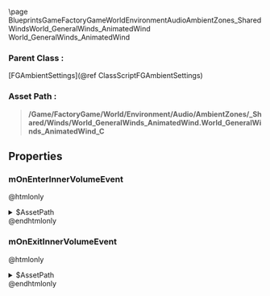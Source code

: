 \page BlueprintsGameFactoryGameWorldEnvironmentAudioAmbientZones_SharedWindsWorld_GeneralWinds_AnimatedWind World_GeneralWinds_AnimatedWind
### Parent Class :
[FGAmbientSettings](@ref ClassScriptFGAmbientSettings)
### Asset Path :
<b><blockquote>/Game/FactoryGame/World/Environment/Audio/AmbientZones/_Shared/Winds/World_GeneralWinds_AnimatedWind.World_GeneralWinds_AnimatedWind_C</blockquote></b>
## Properties

### mOnEnterInnerVolumeEvent
@htmlonly
<details>
 <summary>$AssetPath</summary>
<b><a href="_blueprints_game_factory_game_world_environment_audio_ambient_zones__shared_winds_play__ambience__animated_wind__stereo.html"><blockquote>Play_Ambience_AnimatedWind_Stereo</blockquote></a></b>
</details>
@endhtmlonly

### mOnExitInnerVolumeEvent
@htmlonly
<details>
 <summary>$AssetPath</summary>
<b><a href="_blueprints_game_factory_game_world_environment_audio_ambient_zones__shared_winds_stop__ambience__animated_wind__stereo.html"><blockquote>Stop_Ambience_AnimatedWind_Stereo</blockquote></a></b>
</details>
@endhtmlonly

